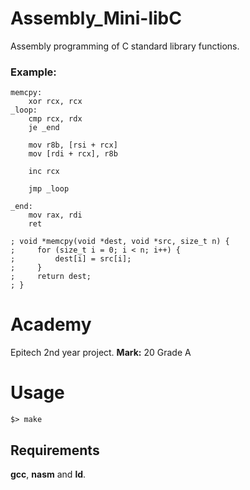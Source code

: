 # Assembly_Mini-libC
Assembly programming of C standard library functions.

### Example:
```
memcpy:
    xor rcx, rcx
_loop:
    cmp rcx, rdx
    je _end

    mov r8b, [rsi + rcx]
    mov [rdi + rcx], r8b

    inc rcx

    jmp _loop

_end:
    mov rax, rdi
    ret

; void *memcpy(void *dest, void *src, size_t n) {
;     for (size_t i = 0; i < n; i++) {
;         dest[i] = src[i];
;     }
;     return dest;
; }
```

# Academy
Epitech 2nd year project.
__Mark:__ 20 Grade A

# Usage

`$> make`

## Requirements

__gcc__, __nasm__ and __ld__.
